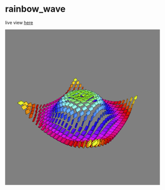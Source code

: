 # rainbow_wave

live view [here](https://www.openprocessing.org/sketch/904242)



![rainbow_wave](thumbnail.PNG)